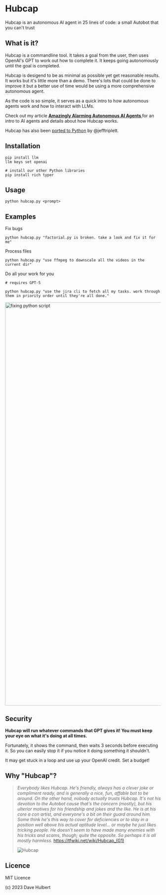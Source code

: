 # Hubcap
Hubcap is an autonomous AI agent in 25 lines of code: a small Autobot that you can't trust

## What is it?

Hubcap is a commandline tool. It takes a goal from the user, then uses OpenAI's GPT to work out how to complete it.
It keeps going autonomously until the goal is completed.

Hubcap is desigend to be as minimal as possible yet get reasonable results. It works but it's little more than a demo.
There's lots that could be done to improve it but a better use of time would be using a more comprehensive
autonomous agent.

As the code is so simple, it serves as a quick intro to how autonomous agents work and how to interact with LLMs.

Check out my article **[Amazingly Alarming Autonomous AI Agents
](https://medium.com/@dave1010/amazingly-alarming-autonomous-ai-agents-62f8a785e4d8)** for an intro to AI agents and details about how Hubcap works.

Hubcap has also been [ported to Python](https://gist.github.com/jefftriplett/d5b1c10f0fe2a2e2afa2a6658143c896) by @jefftriplett.

## Installation

```shell
pip install llm
llm keys set openai

# install our other Python libraries
pip install rich typer
```

## Usage

```shell
python hubcap.py <prompt>
```

## Examples

Fix bugs

```shell
python hubcap.py "factorial.py is broken. take a look and fix it for me"
```

Process files

```shell
python hubcap.py "use ffmpeg to downscale all the videos in the current dir"
```

Do all your work for you

```shell
# requires GPT-5

python hubcap.py "use the jira cli to fetch all my tasks. work through them in priority order until they're all done."
```

<img width="1301" alt="fixing python script" src="https://github.com/dave1010/hubcap/assets/50682/1e6a535f-a03f-4e2f-9cb1-d23b412efeca">



## Security

**Hubcap will run whatever commands that GPT gives it! You must keep your eye on what it's doing at all times.**

Fortunately, it shows the command, then waits 3 seconds before executing it. So you can easily stop it if you notice it doing something it shouldn't.

It may get stuck in a loop and use up your OpenAI credit. Set a budget!

## Why "Hubcap"?

> _Everybody likes Hubcap. He's friendly, always has a clever joke or compliment ready, and is generally a nice, fun, affable bot to be around. On the other hand, nobody actually trusts Hubcap. It's not his devotion to the Autobot cause that's the concern (mostly), but his ulterior motives for his friendship and jokes and the like. He is at his core a con artist, and everyone's a bit on their guard around him. Some think he's this way to cover for deficiencies or to stay in a position well above his actual aptitude level... or maybe he just likes tricking people. He doesn't seem to have made many enemies with his tricks and scams, though; quite the opposite. So perhaps it is all mostly harmless._
> https://tfwiki.net/wiki/Hubcap_(G1)
> 
> ![Hubcap](https://github.com/dave1010/hubcap/assets/50682/ce83ca64-1236-45b8-9725-523a864b030a)

## Licence

MIT Licence

(c) 2023 Dave Hulbert
